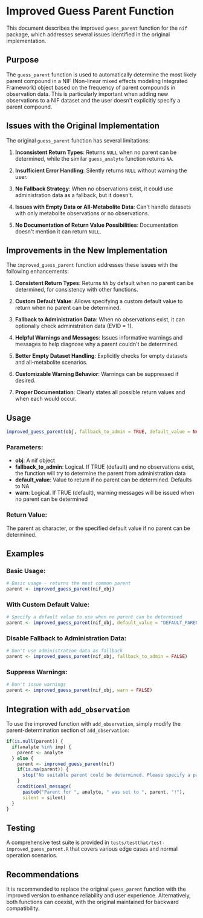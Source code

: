 # Improved Guess Parent Function

This document describes the improved `guess_parent` function for the `nif` package, which addresses several issues identified in the original implementation.

## Purpose

The `guess_parent` function is used to automatically determine the most likely parent compound in a NIF (Non-linear mixed effects modeling Integrated Framework) object based on the frequency of parent compounds in observation data. This is particularly important when adding new observations to a NIF dataset and the user doesn't explicitly specify a parent compound.

## Issues with the Original Implementation

The original `guess_parent` function has several limitations:

1. **Inconsistent Return Types**: Returns `NULL` when no parent can be determined, while the similar `guess_analyte` function returns `NA`.

2. **Insufficient Error Handling**: Silently returns `NULL` without warning the user.

3. **No Fallback Strategy**: When no observations exist, it could use administration data as a fallback, but it doesn't.

4. **Issues with Empty Data or All-Metabolite Data**: Can't handle datasets with only metabolite observations or no observations.

5. **No Documentation of Return Value Possibilities**: Documentation doesn't mention it can return `NULL`.

## Improvements in the New Implementation

The `improved_guess_parent` function addresses these issues with the following enhancements:

1. **Consistent Return Types**: Returns `NA` by default when no parent can be determined, for consistency with other functions.

2. **Custom Default Value**: Allows specifying a custom default value to return when no parent can be determined.

3. **Fallback to Administration Data**: When no observations exist, it can optionally check administration data (EVID = 1).

4. **Helpful Warnings and Messages**: Issues informative warnings and messages to help diagnose why a parent couldn't be determined.

5. **Better Empty Dataset Handling**: Explicitly checks for empty datasets and all-metabolite scenarios.

6. **Customizable Warning Behavior**: Warnings can be suppressed if desired.

7. **Proper Documentation**: Clearly states all possible return values and when each would occur.

## Usage

```R
improved_guess_parent(obj, fallback_to_admin = TRUE, default_value = NA, warn = TRUE)
```

### Parameters:

- **obj**: A nif object
- **fallback_to_admin**: Logical. If TRUE (default) and no observations exist, the function will try to determine the parent from administration data
- **default_value**: Value to return if no parent can be determined. Defaults to NA
- **warn**: Logical. If TRUE (default), warning messages will be issued when no parent can be determined

### Return Value:

The parent as character, or the specified default value if no parent can be determined.

## Examples

### Basic Usage:

```R
# Basic usage - returns the most common parent
parent <- improved_guess_parent(nif_obj)
```

### With Custom Default Value:

```R
# Specify a default value to use when no parent can be determined
parent <- improved_guess_parent(nif_obj, default_value = "DEFAULT_PARENT")
```

### Disable Fallback to Administration Data:

```R
# Don't use administration data as fallback
parent <- improved_guess_parent(nif_obj, fallback_to_admin = FALSE)
```

### Suppress Warnings:

```R
# Don't issue warnings
parent <- improved_guess_parent(nif_obj, warn = FALSE)
```

## Integration with `add_observation`

To use the improved function with `add_observation`, simply modify the parent-determination section of `add_observation`:

```R
if(is.null(parent)) {
  if(analyte %in% imp) {
    parent <- analyte
  } else {
    parent <- improved_guess_parent(nif)
    if(is.na(parent)) {
      stop("No suitable parent could be determined. Please specify a parent value explicitly.")
    }
    conditional_message(
      paste0("Parent for ", analyte, " was set to ", parent, "!"),
      silent = silent)
  }
}
```

## Testing

A comprehensive test suite is provided in `tests/testthat/test-improved_guess_parent.R` that covers various edge cases and normal operation scenarios.

## Recommendations

It is recommended to replace the original `guess_parent` function with the improved version to enhance reliability and user experience. Alternatively, both functions can coexist, with the original maintained for backward compatibility. 